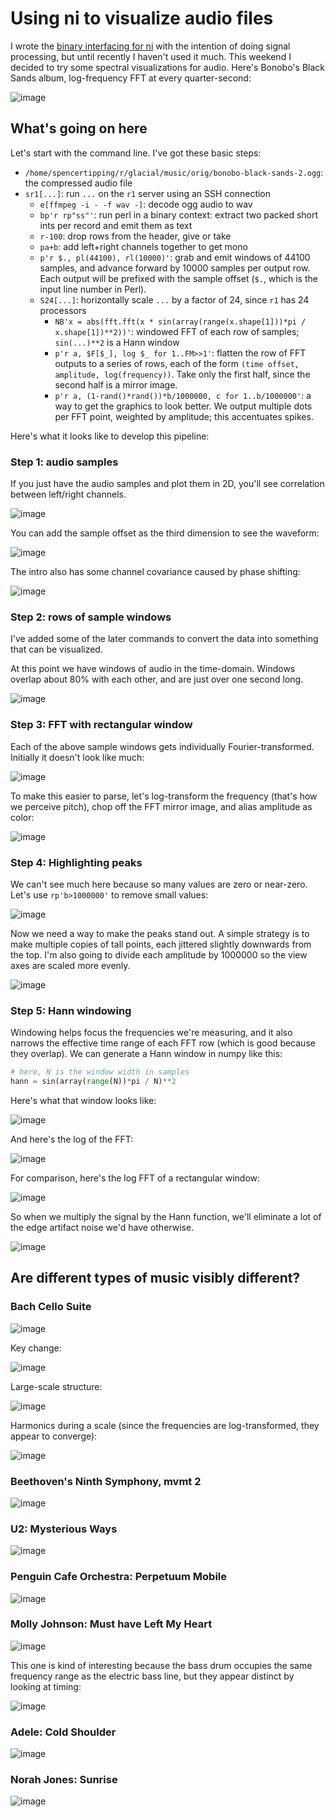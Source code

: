 # Using ni to visualize audio files
I wrote the [binary interfacing for
ni](https://github.com/spencertipping/ni/blob/develop/doc/binary.md#binary-decoding)
with the intention of doing signal processing, but until recently I haven't
used it much. This weekend I decided to try some spectral visualizations for
audio. Here's Bonobo's Black Sands album, log-frequency FFT at every
quarter-second:

![image](http://storage7.static.itmages.com/i/17/0506/h_1494093989_2534502_b5faae72de.jpeg)

## What's going on here
Let's start with the command line. I've got these basic steps:

- `/home/spencertipping/r/glacial/music/orig/bonobo-black-sands-2.ogg`: the
  compressed audio file
- `sr1[...]`: run `...` on the `r1` server using an SSH connection
  - `e[ffmpeg -i - -f wav -]`: decode ogg audio to wav
  - `bp'r rp"ss"'`: run perl in a binary context: extract two packed short ints
    per record and emit them as text
  - `r-100`: drop rows from the header, give or take
  - `pa+b`: add left+right channels together to get mono
  - `p'r $., pl(44100), rl(10000)'`: grab and emit windows of 44100 samples,
    and advance forward by 10000 samples per output row. Each output will be
    prefixed with the sample offset (`$.`, which is the input line number in
    Perl).
  - `S24[...]`: horizontally scale `...` by a factor of 24, since `r1` has 24
    processors
    - `NB'x = abs(fft.fft(x * sin(array(range(x.shape[1]))*pi / x.shape[1])**2))'`:
      windowed FFT of each row of samples; `sin(...)**2` is a Hann window
    - `p'r a, $F[$_], log $_ for 1..FM>>1'`: flatten the row of FFT outputs to
      a series of rows, each of the form `(time offset, amplitude,
      log(frequency))`. Take only the first half, since the second half is a
      mirror image.
    - `p'r a, (1-rand()*rand())*b/1000000, c for 1..b/1000000'`: a way to get
      the graphics to look better. We output multiple dots per FFT point,
      weighted by amplitude; this accentuates spikes.

Here's what it looks like to develop this pipeline:

### Step 1: audio samples
If you just have the audio samples and plot them in 2D, you'll see correlation
between left/right channels.

![image](http://storage1.static.itmages.com/i/17/0506/h_1494094637_5688458_19ffc0abf4.jpeg)

You can add the sample offset as the third dimension to see the waveform:

![image](http://storage7.static.itmages.com/i/17/0506/h_1494095964_3353417_8c4145a645.jpeg)

The intro also has some channel covariance caused by phase shifting:

![image](http://storage1.static.itmages.com/i/17/0506/h_1494096070_9303399_7b5c8b0c31.jpeg)

### Step 2: rows of sample windows
I've added some of the later commands to convert the data into something that
can be visualized.

At this point we have windows of audio in the time-domain. Windows overlap
about 80% with each other, and are just over one second long.

![image](http://storage6.static.itmages.com/i/17/0506/h_1494095296_4207275_53e85423cb.jpeg)

### Step 3: FFT with rectangular window
Each of the above sample windows gets individually Fourier-transformed.
Initially it doesn't look like much:

![image](http://storage8.static.itmages.com/i/17/0506/h_1494095502_8079697_8b07b8d8a1.jpeg)

To make this easier to parse, let's log-transform the frequency (that's how we
perceive pitch), chop off the FFT mirror image, and alias amplitude as color:

![image](http://storage1.static.itmages.com/i/17/0506/h_1494099405_2952072_cce25d4ea3.jpeg)

### Step 4: Highlighting peaks
We can't see much here because so many values are zero or near-zero. Let's use
`rp'b>1000000'` to remove small values:

![image](http://storage2.static.itmages.com/i/17/0506/h_1494099691_7978016_22145367fe.jpeg)

Now we need a way to make the peaks stand out. A simple strategy is to make
multiple copies of tall points, each jittered slightly downwards from the top.
I'm also going to divide each amplitude by 1000000 so the view axes are scaled
more evenly.

![image](http://storage3.static.itmages.com/i/17/0506/h_1494100141_7789332_d6217e7182.jpeg)

### Step 5: Hann windowing
Windowing helps focus the frequencies we're measuring, and it also narrows the
effective time range of each FFT row (which is good because they overlap). We
can generate a Hann window in numpy like this:

```py
# here, N is the window width in samples
hann = sin(array(range(N))*pi / N)**2
```

Here's what that window looks like:

![image](http://storage7.static.itmages.com/i/17/0506/h_1494100361_4240090_40f493b18a.jpeg)

And here's the log of the FFT:

![image](http://storage8.static.itmages.com/i/17/0506/h_1494100511_3997480_e5e7513490.jpeg)

For comparison, here's the log FFT of a rectangular window:

![image](http://storage9.static.itmages.com/i/17/0506/h_1494100691_3959704_e633564bcf.jpeg)

So when we multiply the signal by the Hann function, we'll eliminate a lot of
the edge artifact noise we'd have otherwise.

![image](http://storage8.static.itmages.com/i/17/0506/h_1494101036_9127080_fac73e0ffb.jpeg)

## Are different types of music visibly different?
### Bach Cello Suite
![image](http://storage7.static.itmages.com/i/17/0506/h_1494103922_2126006_26c18b70a0.jpeg)

Key change:

![image](http://storage5.static.itmages.com/i/17/0506/h_1494104437_7701830_0b1e84f207.jpeg)

Large-scale structure:

![image](http://storage6.static.itmages.com/i/17/0506/h_1494104630_8105947_a8effbe9aa.jpeg)

Harmonics during a scale (since the frequencies are log-transformed, they
appear to converge):

![image](http://storage7.static.itmages.com/i/17/0506/h_1494104708_2211608_86c9859802.jpeg)

### Beethoven's Ninth Symphony, mvmt 2
![image](http://storage2.static.itmages.com/i/17/0506/h_1494106709_4616716_ac13c20e92.jpeg)

### U2: Mysterious Ways
![image](http://storage1.static.itmages.com/i/17/0506/h_1494102140_4736862_0dd2d4a590.jpeg)

### Penguin Cafe Orchestra: Perpetuum Mobile
![image](http://storage2.static.itmages.com/i/17/0506/h_1494102699_1853566_e0df5678fe.jpeg)

### Molly Johnson: Must have Left My Heart
![image](http://storage5.static.itmages.com/i/17/0506/h_1494103523_9209194_fc8ba072d8.jpeg)

This one is kind of interesting because the bass drum occupies the same
frequency range as the electric bass line, but they appear distinct by looking
at timing:

![image](http://storage2.static.itmages.com/i/17/0506/h_1494103771_4048927_3049f89e53.jpeg)

### Adele: Cold Shoulder
![image](http://storage1.static.itmages.com/i/17/0506/h_1494106483_6619307_fb6a90cb83.jpeg)

### Norah Jones: Sunrise
![image](http://storage9.static.itmages.com/i/17/0506/h_1494108034_2373520_cdf5d62112.jpeg)
